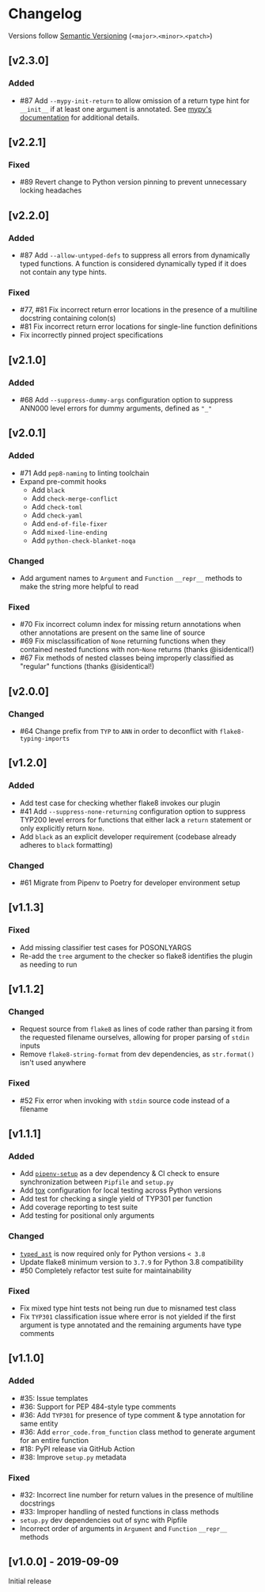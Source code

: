 # Changelog
Versions follow [Semantic Versioning](https://semver.org/spec/v2.0.0.html) (`<major>`.`<minor>`.`<patch>`)

## [v2.3.0]
### Added
* #87 Add `--mypy-init-return` to allow omission of a return type hint for `__init__` if at least one argument is annotated. See [mypy's documentation](https://mypy.readthedocs.io/en/stable/class_basics.html?#annotating-init-methods) for additional details.

## [v2.2.1]
### Fixed
* #89 Revert change to Python version pinning to prevent unnecessary locking headaches

## [v2.2.0]
### Added
* #87 Add `--allow-untyped-defs` to suppress all errors from dynamically typed functions. A function is considered dynamically typed if it does not contain any type hints.

### Fixed
* #77, #81 Fix incorrect return error locations in the presence of a multiline docstring containing colon(s)
* #81 Fix incorrect return error locations for single-line function definitions
* Fix incorrectly pinned project specifications

## [v2.1.0]
### Added
* #68 Add `--suppress-dummy-args` configuration option to suppress ANN000 level errors for dummy arguments, defined as `"_"`

## [v2.0.1]
### Added
* #71 Add `pep8-naming` to linting toolchain
* Expand pre-commit hooks
  * Add `black`
  * Add `check-merge-conflict`
  * Add `check-toml`
  * Add `check-yaml`
  * Add `end-of-file-fixer`
  * Add `mixed-line-ending`
  * Add `python-check-blanket-noqa`

### Changed
* Add argument names to `Argument` and `Function` `__repr__` methods to make the string more helpful to read

### Fixed
* #70 Fix incorrect column index for missing return annotations when other annotations are present on the same line of source
* #69 Fix misclassification of `None` returning functions when they contained nested functions with non-`None` returns (thanks @isidentical!)
* #67 Fix methods of nested classes being improperly classified as "regular" functions (thanks @isidentical!)

## [v2.0.0]
### Changed
* #64 Change prefix from `TYP` to `ANN` in order to deconflict with `flake8-typing-imports`

## [v1.2.0]
### Added
* Add test case for checking whether flake8 invokes our plugin
* #41 Add `--suppress-none-returning` configuration option to suppress TYP200 level errors for functions that either lack a `return` statement or only explicitly return `None`.
* Add `black` as an explicit developer requirement (codebase already adheres to `black` formatting)

### Changed
* #61 Migrate from Pipenv to Poetry for developer environment setup

## [v1.1.3]
### Fixed
* Add missing classifier test cases for POSONLYARGS
* Re-add the `tree` argument to the checker so flake8 identifies the plugin as needing to run

## [v1.1.2]
### Changed
* Request source from `flake8` as lines of code rather than parsing it from the requested filename ourselves, allowing for proper parsing of `stdin` inputs
* Remove `flake8-string-format` from dev dependencies, as `str.format()` isn't used anywhere

### Fixed
* #52 Fix error when invoking with `stdin` source code instead of a filename

## [v1.1.1]
### Added
* Add [`pipenv-setup`](https://github.com/Madoshakalaka/pipenv-setup) as a dev dependency & CI check to ensure synchronization between `Pipfile` and `setup.py`
* Add [tox](https://github.com/tox-dev/tox) configuration for local testing across Python versions
* Add test for checking a single yield of TYP301 per function
* Add coverage reporting to test suite
* Add testing for positional only arguments

### Changed
* [`typed_ast`](https://github.com/python/typed_ast) is now required only for Python versions `< 3.8`
* Update flake8 minimum version to `3.7.9` for Python 3.8 compatibility
* #50 Completely refactor test suite for maintainability

### Fixed
* Fix mixed type hint tests not being run due to misnamed test class
* Fix `TYP301` classification issue where error is not yielded if the first argument is type annotated and the remaining arguments have type comments

## [v1.1.0]
### Added
* #35: Issue templates
* #36: Support for PEP 484-style type comments
* #36: Add `TYP301` for presence of type comment & type annotation for same entity
* #36: Add `error_code.from_function` class method to generate argument for an entire function
* #18: PyPI release via GitHub Action
* #38: Improve `setup.py` metadata

### Fixed
* #32: Incorrect line number for return values in the presence of multiline docstrings
* #33: Improper handling of nested functions in class methods
* `setup.py` dev dependencies out of sync with Pipfile
* Incorrect order of arguments in `Argument` and `Function` `__repr__` methods

## [v1.0.0] - 2019-09-09
Initial release
